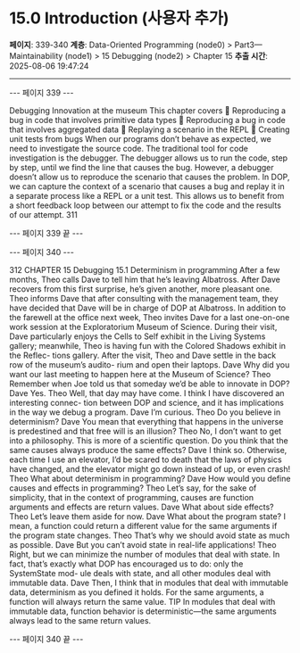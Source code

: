 # 15.0 Introduction (사용자 추가)

**페이지**: 339-340
**계층**: Data-Oriented Programming (node0) > Part3—Maintainability (node1) > 15 Debugging (node2) > Chapter 15
**추출 시간**: 2025-08-06 19:47:24

---


--- 페이지 339 ---

Debugging
Innovation at the museum
This chapter covers
 Reproducing a bug in code that involves
primitive data types
 Reproducing a bug in code that involves
aggregated data
 Replaying a scenario in the REPL
 Creating unit tests from bugs
When our programs don’t behave as expected, we need to investigate the source
code. The traditional tool for code investigation is the debugger. The debugger
allows us to run the code, step by step, until we find the line that causes the bug.
However, a debugger doesn’t allow us to reproduce the scenario that causes the
problem.
In DOP, we can capture the context of a scenario that causes a bug and replay
it in a separate process like a REPL or a unit test. This allows us to benefit from a
short feedback loop between our attempt to fix the code and the results of our
attempt.
311

--- 페이지 339 끝 ---


--- 페이지 340 ---

312 CHAPTER 15 Debugging
15.1 Determinism in programming
After a few months, Theo calls Dave to tell him that he’s leaving Albatross. After Dave
recovers from this first surprise, he’s given another, more pleasant one. Theo informs Dave
that after consulting with the management team, they have decided that Dave will be in
charge of DOP at Albatross. In addition to the farewell at the office next week, Theo invites
Dave for a last one-on-one work session at the Exploratorium Museum of Science.
During their visit, Dave particularly enjoys the Cells to Self exhibit in the Living Systems
gallery; meanwhile, Theo is having fun with the Colored Shadows exhibit in the Reflec-
tions gallery. After the visit, Theo and Dave settle in the back row of the museum’s audito-
rium and open their laptops.
Dave Why did you want our last meeting to happen here at the Museum of Science?
Theo Remember when Joe told us that someday we’d be able to innovate in DOP?
Dave Yes.
Theo Well, that day may have come. I think I have discovered an interesting connec-
tion between DOP and science, and it has implications in the way we debug a
program.
Dave I’m curious.
Theo Do you believe in determinism?
Dave You mean that everything that happens in the universe is predestined and that
free will is an illusion?
Theo No, I don’t want to get into a philosophy. This is more of a scientific question.
Do you think that the same causes always produce the same effects?
Dave I think so. Otherwise, each time I use an elevator, I’d be scared to death that
the laws of physics have changed, and the elevator might go down instead of
up, or even crash!
Theo What about determinism in programming?
Dave How would you define causes and effects in programming?
Theo Let’s say, for the sake of simplicity, that in the context of programming, causes
are function arguments and effects are return values.
Dave What about side effects?
Theo Let’s leave them aside for now.
Dave What about the program state? I mean, a function could return a different
value for the same arguments if the program state changes.
Theo That’s why we should avoid state as much as possible.
Dave But you can’t avoid state in real-life applications!
Theo Right, but we can minimize the number of modules that deal with state. In fact,
that’s exactly what DOP has encouraged us to do: only the SystemState mod-
ule deals with state, and all other modules deal with immutable data.
Dave Then, I think that in modules that deal with immutable data, determinism as
you defined it holds. For the same arguments, a function will always return the
same value.
TIP In modules that deal with immutable data, function behavior is deterministic—the
same arguments always lead to the same return values.

--- 페이지 340 끝 ---
